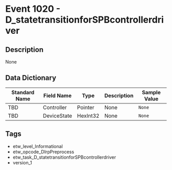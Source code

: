 # Event 1020 - D_statetransitionforSPBcontrollerdriver

## Description
None

## Data Dictionary
|Standard Name|Field Name|Type|Description|Sample Value|
|---|---|---|---|---|
|TBD|Controller|Pointer|None|`None`|
|TBD|DeviceState|HexInt32|None|`None`|

## Tags
* etw_level_Informational
* etw_opcode_DIrpPreprocess
* etw_task_D_statetransitionforSPBcontrollerdriver
* version_1